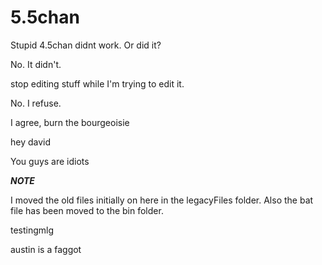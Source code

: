 # 5.5chan
Stupid 4.5chan didnt work. Or did it?




No. It didn't.




stop editing stuff while I'm trying to edit it.




No. I refuse.




I agree, burn the bourgeoisie




hey david




You guys are idiots

***NOTE***

I moved the old files initially on here in the legacyFiles folder. Also the bat file has been moved to the bin folder.

testingmlg

austin is a faggot
